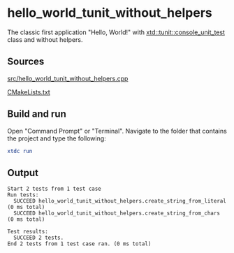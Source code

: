 # hello_world_tunit_without_helpers

The classic first application "Hello, World!" with [xtd::tunit::console_unit_test](https://gammasoft71.github.io/xtd/reference_guides/latest/classxtd_1_1tunit_1_1console__unit__test.html) class and without helpers.

## Sources

[src/hello_world_tunit_without_helpers.cpp](src/hello_world_tunit_without_helpers.cpp)

[CMakeLists.txt](CMakeLists.txt)

## Build and run

Open "Command Prompt" or "Terminal". Navigate to the folder that contains the project and type the following:

```cmake
xtdc run
```

## Output

```
Start 2 tests from 1 test case
Run tests:
  SUCCEED hello_world_tunit_without_helpers.create_string_from_literal (0 ms total)
  SUCCEED hello_world_tunit_without_helpers.create_string_from_chars (0 ms total)

Test results:
  SUCCEED 2 tests.
End 2 tests from 1 test case ran. (0 ms total)
```

